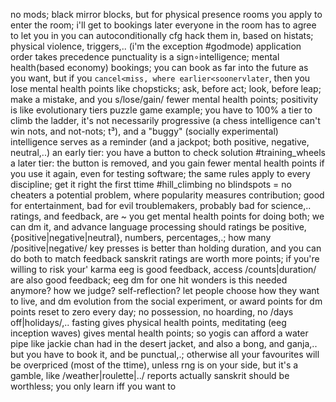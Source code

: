 no mods; black mirror blocks, but for physical presence
rooms
 you apply to enter the room; i'll get to bookings later
 everyone in the room has to agree to let you in
 you can autoconditionally cfg hack them in, based on histats; physical violence, triggers,.. (i'm the exception #godmode)
 application order takes precedence
punctuality is a sign∘intelligence; mental health(based economy)
bookings; you can book as far into the future as you want, but if you `cancel<miss, where earlier<soonervlater`, then you lose mental health points
like chopsticks; ask, before act; look, before leap; make a mistake, and you s/lose/gain/ fewer mental health points; positivity is like evolutionary tiers
 puzzle game example; you have to 100% a tier to climb the ladder, it's not necessarily progressive (a chess intelligence can't win nots, and not-nots; t³), and a "buggy" (socially experimental) intelligence serves as a reminder (and a jackpot; both positive, negative, neutral,..)
  an early tier: you have a button to check solution #training_wheels
  a later tier: the button is removed, and you gain fewer mental health points if you use it again, even for testing software; the same rules apply to every discipline; get it right the first ttime #hill_climbing
no blindspots = no cheaters
a potential problem, where popularity measures contribution; good for entertainment, bad for evil troublemakers, probably bad for science,..
ratings, and feedback, are ~
 you get mental health points for doing both; we can dm it, and advance language processing
 should ratings be positive, {positive|negative|neutral}, numbers, percentages,.; how many /positive|negative/ key presses is better than holding duration, and you can do both to match feedback
 sanskrit ratings are worth more points; if you're willing to risk your' karma
 eeg is good feedback, access /counts|duration/ are also good feedback; eeg dm for one hit wonders
 is this needed anymore? how we judge? self-reflection? let people choose how they want to live, and dm evolution from the social experiment, or award points for dm
points reset to zero every day; no possession, no hoarding, no /days off|holidays/,..
fasting gives physical health points, meditating (eeg inception waves) gives mental health points; so yogis can afford a water pipe like jackie chan had in the desert jacket, and also a bong, and ganja,..
 but you have to book it, and be punctual,.; otherwise all your favourites will be overpriced (most of the ttime), unless rng is on your side, but it's a gamble, like /weather|roulette|../ reports
actually sanskrit should be worthless; you only learn iff you want to
